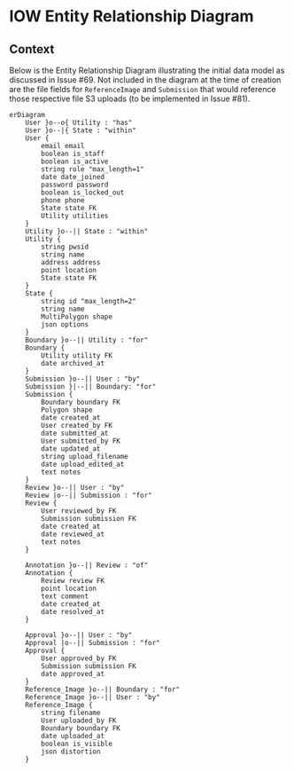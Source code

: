 # IOW Entity Relationship Diagram

## Context

Below is the Entity Relationship Diagram illustrating the initial data model as discussed in Issue #69. Not included in the diagram at the time of creation are the file fields for `ReferenceImage` and `Submission` that would reference those respective file S3 uploads (to be implemented in Issue #81).

```mermaid
erDiagram
    User }o--o{ Utility : "has"
    User }o--|{ State : "within"
    User {
        email email
        boolean is_staff
        boolean is_active
        string role "max_length=1"
        date date_joined
        password password
        boolean is_locked_out
        phone phone
        State state FK
        Utility utilities
    }
    Utility }o--|| State : "within"
    Utility {
        string pwsid
        string name
        address address
        point location
        State state FK
    }
    State {
        string id "max_length=2"
        string name
        MultiPolygon shape
        json options
    }
    Boundary }o--|| Utility : "for"
    Boundary {
        Utility utility FK
        date archived_at
    }
    Submission }o--|| User : "by"
    Submission }|--|| Boundary: "for"
    Submission {
        Boundary boundary FK
        Polygon shape
        date created_at
        User created_by FK
        date submitted_at
        User submitted_by FK
        date updated_at
        string upload_filename
        date upload_edited_at
        text notes
    }
    Review }o--|| User : "by"
    Review |o--|| Submission : "for"
    Review {
        User reviewed_by FK
        Submission submission FK
        date created_at
        date reviewed_at
        text notes
    }

    Annotation }o--|| Review : "of"
    Annotation {
        Review review FK
        point location
        text comment
        date created_at
        date resolved_at
    }

    Approval }o--|| User : "by"
    Approval |o--|| Submission : "for"
    Approval {
        User approved_by FK
        Submission submission FK
        date approved_at
    }
    Reference_Image }o--|| Boundary : "for"
    Reference_Image }o--|| User : "by"
    Reference_Image {
        string filename
        User uploaded_by FK
        Boundary boundary FK
        date uploaded_at
        boolean is_visible
        json distortion
    }
```
